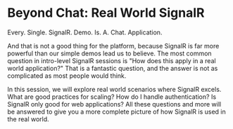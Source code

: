 # Beyond Chat: Real World SignalR

Every. Single. SignalR. Demo. Is. A. Chat. Application.

And that is not a good thing for the platform, because SignalR is far more powerful than our simple demos lead us to believe.  The most common question in intro-level SignalR sessions is "How does this apply in a real world application?"  That is a fantastic question, and the answer is not as complicated as most people would think.

In this session, we will explore real world scenarios where SignalR excels.  What are good practices for scaling?  How do I handle authentication?  Is SignalR only good for web applications?  All these questions and more will be answered to give you a more complete picture of how SignalR is used in the real world.
